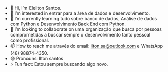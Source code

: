 - 👋 Hi, I’m Eleilton Santos.
- 👀 I’m interested in entrar para a área de dados e desenvolvimento.
- 🌱 I’m currently learning tudo sobre banco de dados, Análise de dados com Python e Desenvolvimento Back End com Python.
- 💞️ I’m looking to collaborate on uma organização que busca por pessoas comprometidas a buscar sempre o desenvolvimento tanto pessoal como profissional.
- 📫 How to reach me através do email: ilton.sa@outlook.com e WhatsApp (48) 98874-4350.
- 😄 Pronouns: Ilton santos
- ⚡ Fun fact: Estou sempre buscando algo novo.

<!---
Iltonns/Iltonns is a ✨ special ✨ repository because its `README.md` (this file) appears on your GitHub profile.
You can click the Preview link to take a look at your changes.
--->
